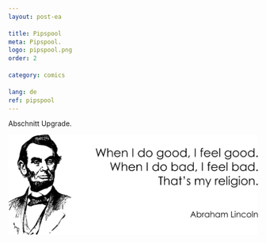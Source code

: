 ```yaml
---
layout: post-ea

title: Pipspool
meta: Pipspool.
logo: pipspool.png
order: 2

category: comics

lang: de
ref: pipspool
---
```


Abschnitt Upgrade.

<a data-fancybox="gallery" href="/img/programming/Lincoln.png"><img src="/img/programming/Lincoln.png" alt=""></a>
